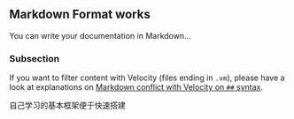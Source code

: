 Markdown Format works
---------------

You can write your documentation in Markdown...

<!-- MACRO{toc|fromDepth=1|toDepth=2} -->

### Subsection

If you want to filter content with Velocity (files ending in `.vm`), please have a look at
explanations on [Markdown conflict with Velocity on `##` syntax](./markdown-velocity.html).

自己学习的基本框架便于快速搭建